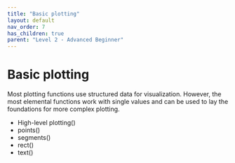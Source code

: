 ```yaml
---
title: "Basic plotting"
layout: default
nav_order: 7
has_children: true
parent: "Level 2 - Advanced Beginner"
---
```


# Basic plotting

Most plotting functions use structured data for visualization. However, the most elemental functions work with single values and can be used to lay the foundations for more complex plotting. 

- High-level plotting()
- points()
- segments()
- rect()
- text()

